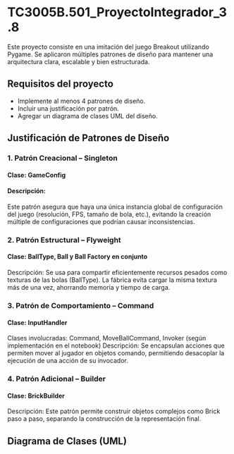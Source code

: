 # TC3005B.501_ProyectoIntegrador_3.8
Este proyecto consiste en una imitación del juego Breakout utilizando Pygame. Se aplicaron múltiples patrones de diseño para mantener una arquitectura clara, escalable y bien estructurada.

## Requisitos del proyecto

- Implemente al menos 4 patrones de diseño.
- Incluir una justificación por patrón.
- Agregar un diagrama de clases UML del diseño.

## Justificación de Patrones de Diseño

### 1. Patrón Creacional – Singleton

#### Clase: GameConfig
#### Descripción:
Este patrón asegura que haya una única instancia global de configuración del juego (resolución, FPS, tamaño de bola, etc.), evitando la creación múltiple de configuraciones que podrían causar inconsistencias.

### 2. Patrón Estructural – Flyweight

#### Clase: BallType, Ball y Ball Factory en conjunto
Descripción:
Se usa para compartir eficientemente recursos pesados como texturas de las bolas (BallType). La fábrica evita cargar la misma textura más de una vez, ahorrando memoria y tiempo de carga.

### 3. Patrón de Comportamiento – Command
#### Clase: InputHandler

Clases involucradas: Command, MoveBallCommand, Invoker (según implementación en el notebook)
Descripción:
Se encapsulan acciones que permiten mover al jugador en objetos comando, permitiendo desacoplar la ejecución de una acción de su invocador.

### 4. Patrón Adicional – Builder

#### Clase: BrickBuilder
Descripción:
Este patrón permite construir objetos complejos como Brick paso a paso, separando la construcción de la representación final.

## Diagrama de Clases (UML)


